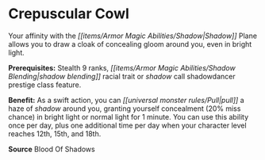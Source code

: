 ﻿---
cssclass: [feats]

---
# Crepuscular Cowl

Your affinity with the _[[items/Armor Magic Abilities/Shadow|Shadow]]_ Plane allows you to draw a cloak of concealing gloom around you, even in bright light.

**Prerequisites:** Stealth 9 ranks, _[[items/Armor Magic Abilities/Shadow Blending|shadow blending]]_ racial trait or _shadow_ call shadowdancer prestige class feature.

**Benefit:** As a swift action, you can _[[universal monster rules/Pull|pull]]_ a haze of _shadow_ around you, granting yourself concealment (20% miss chance) in bright light or normal light for 1 minute. You can use this ability once per day, plus one additional time per day when your character level reaches 12th, 15th, and 18th.

**Source** Blood Of Shadows
